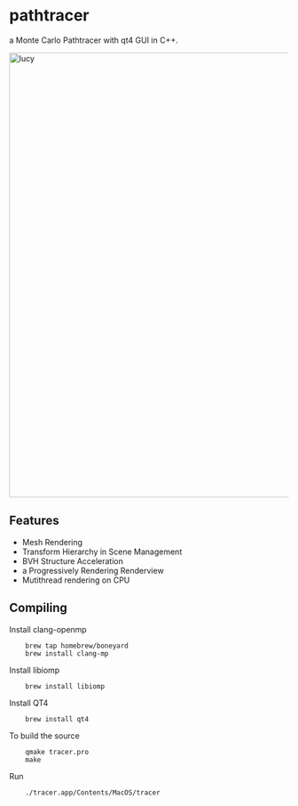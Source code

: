 # pathtracer
a Monte Carlo Pathtracer with qt4 GUI in C++.

<img width="800" alt="lucy" src="https://cloud.githubusercontent.com/assets/1669501/22176468/49e8081a-dfd9-11e6-8b30-367d5d227fad.png">

## Features
 - Mesh Rendering
 - Transform Hierarchy in Scene Management
 - BVH Structure Acceleration
 - a Progressively Rendering Renderview
 - Mutithread rendering on CPU

## Compiling
Install clang-openmp
```
    brew tap homebrew/boneyard
    brew install clang-mp
```

Install libiomp
```
    brew install libiomp
```

Install QT4
```
    brew install qt4
```

To build the source
```
    qmake tracer.pro
    make
```

Run
```
    ./tracer.app/Contents/MacOS/tracer
```